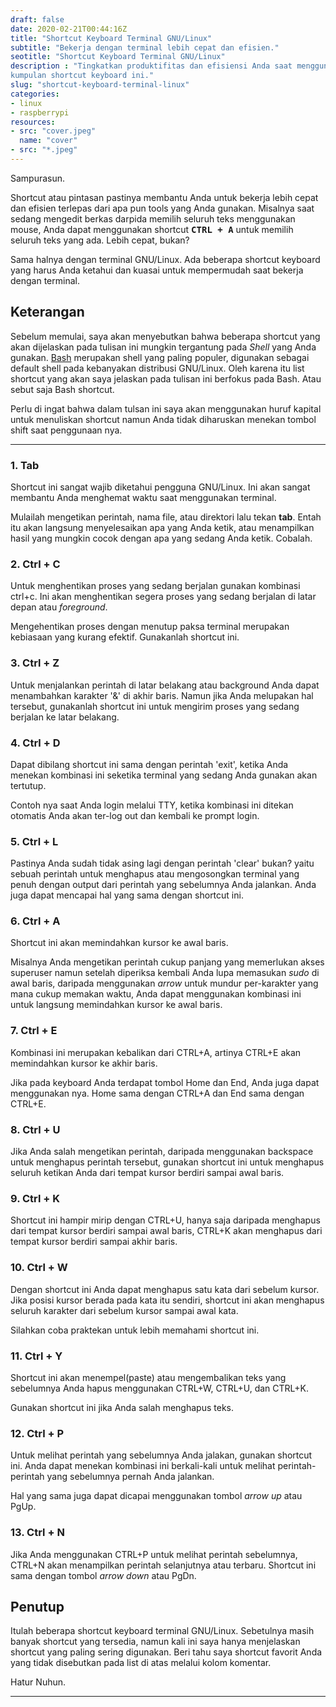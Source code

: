 ```yaml
---
draft: false
date: 2020-02-21T00:44:16Z
title: "Shortcut Keyboard Terminal GNU/Linux"
subtitle: "Bekerja dengan terminal lebih cepat dan efisien."
seotitle: "Shortcut Keyboard Terminal GNU/Linux"
description : "Tingkatkan produktifitas dan efisiensi Anda saat menggunakan terminal di GNU/Linux dengan
kumpulan shortcut keyboard ini."
slug: "shortcut-keyboard-terminal-linux"
categories:
- linux
- raspberrypi
resources:
- src: "cover.jpeg"
  name: "cover"
- src: "*.jpeg"
---
```


Sampurasun.

Shortcut atau pintasan pastinya membantu Anda untuk bekerja lebih cepat dan efisien terlepas dari
apa pun tools yang Anda gunakan. Misalnya saat sedang mengedit berkas darpida memilih seluruh teks menggunakan
mouse, Anda dapat menggunakan shortcut **<kbd><kbd>CTRL</kbd> + <kbd>A</kbd></kbd>** untuk memilih seluruh teks yang ada. Lebih cepat, bukan?

Sama halnya dengan terminal GNU/Linux. Ada beberapa shortcut keyboard yang harus Anda ketahui dan
kuasai untuk mempermudah saat bekerja dengan terminal.

## Keterangan
Sebelum memulai, saya akan menyebutkan bahwa beberapa shortcut yang akan dijelaskan pada tulisan ini
mungkin tergantung pada _Shell_ yang Anda gunakan. [Bash](https://www.gnu.org/software/bash/) merupakan
shell yang paling populer, digunakan sebagai default shell pada kebanyakan distribusi GNU/Linux. Oleh
karena itu list shortcut yang akan saya jelaskan pada tulisan ini berfokus pada Bash. Atau sebut saja Bash
shortcut.

Perlu di ingat bahwa dalam tulsan ini saya akan menggunakan huruf kapital untuk menuliskan shortcut namun
Anda tidak diharuskan menekan tombol shift saat penggunaan nya.

***

### 1. Tab
Shortcut ini sangat wajib diketahui pengguna GNU/Linux. Ini akan sangat membantu Anda menghemat waktu saat
menggunakan terminal.

Mulailah mengetikan perintah, nama file, atau direktori lalu tekan **tab**. Entah itu akan langsung
menyelesaikan apa yang Anda ketik, atau menampilkan hasil yang mungkin cocok dengan apa yang sedang Anda
ketik. Cobalah.

### 2. Ctrl + C
Untuk menghentikan proses yang sedang berjalan gunakan kombinasi ctrl+c. Ini akan menghentikan
segera proses yang sedang berjalan di latar depan atau _foreground_.

Mengehentikan proses dengan menutup paksa terminal merupakan kebiasaan yang kurang efektif.
Gunakanlah shortcut ini.

### 3. Ctrl + Z
Untuk menjalankan perintah di latar belakang atau background Anda dapat menambahkan karakter '&' di akhir
baris. Namun jika Anda melupakan hal tersebut, gunakanlah shortcut ini untuk mengirim proses yang sedang
berjalan ke latar belakang.

### 4. Ctrl + D
Dapat dibilang shortcut ini sama dengan perintah 'exit', ketika Anda menekan kombinasi ini seketika
terminal yang sedang Anda gunakan akan tertutup.

Contoh nya saat Anda login melalui TTY, ketika kombinasi ini ditekan otomatis Anda akan ter-log out dan
kembali ke prompt login.

### 5. Ctrl + L
Pastinya Anda sudah tidak asing lagi dengan perintah 'clear' bukan? yaitu sebuah perintah untuk menghapus
atau mengosongkan terminal yang penuh dengan output dari perintah yang sebelumnya Anda jalankan. Anda
juga dapat mencapai hal yang sama dengan shortcut ini.

### 6. Ctrl + A
Shortcut ini akan memindahkan kursor ke awal baris.

Misalnya Anda mengetikan perintah cukup panjang yang memerlukan akses superuser namun setelah
diperiksa kembali Anda lupa memasukan _sudo_ di awal baris, daripada menggunakan _arrow_ untuk mundur
per-karakter yang mana cukup memakan waktu, Anda dapat menggunakan kombinasi ini untuk langsung
memindahkan kursor ke awal baris.

### 7. Ctrl + E
Kombinasi ini merupakan kebalikan dari CTRL+A, artinya CTRL+E akan memindahkan kursor ke akhir baris.

Jika pada keyboard Anda terdapat tombol Home dan End, Anda juga dapat menggunakan nya. Home sama dengan
CTRL+A dan End sama dengan CTRL+E.

### 8. Ctrl + U
Jika Anda salah mengetikan perintah, daripada menggunakan backspace untuk menghapus perintah
tersebut, gunakan shortcut ini untuk menghapus seluruh ketikan Anda dari tempat kursor berdiri sampai
awal baris.

### 9. Ctrl + K
Shortcut ini hampir mirip dengan CTRL+U, hanya saja daripada menghapus dari tempat kursor berdiri sampai
awal baris, CTRL+K akan menghapus dari tempat kursor berdiri sampai akhir baris.

### 10. Ctrl + W
Dengan shortcut ini Anda dapat menghapus satu kata dari sebelum kursor. Jika posisi kursor
berada pada kata itu sendiri, shortcut ini akan menghapus seluruh karakter dari sebelum kursor sampai awal
kata.

Silahkan coba praktekan untuk lebih memahami shortcut ini.

### 11. Ctrl + Y
Shortcut ini akan menempel(paste) atau mengembalikan teks yang sebelumnya Anda hapus menggunakan CTRL+W, CTRL+U, dan CTRL+K.

Gunakan shortcut ini jika Anda salah menghapus teks.

### 12. Ctrl + P
Untuk melihat perintah yang sebelumnya Anda jalakan, gunakan shortcut ini. Anda dapat menekan
kombinasi ini berkali-kali untuk melihat perintah-perintah yang sebelumnya pernah Anda jalankan.

Hal yang sama juga dapat dicapai menggunakan tombol _arrow up_ atau PgUp.

### 13. Ctrl + N
Jika Anda menggunakan CTRL+P untuk melihat perintah sebelumnya, CTRL+N akan menampilkan perintah
selanjutnya atau terbaru. Shortcut ini sama dengan tombol _arrow down_ atau PgDn.

## Penutup
Itulah beberapa shortcut keyboard terminal GNU/Linux. Sebetulnya masih banyak shortcut yang tersedia, namun
kali ini saya hanya menjelaskan shortcut yang paling sering digunakan. Beri tahu saya shortcut favorit
Anda yang tidak disebutkan pada list di atas melalui kolom komentar.

Hatur Nuhun.

***
